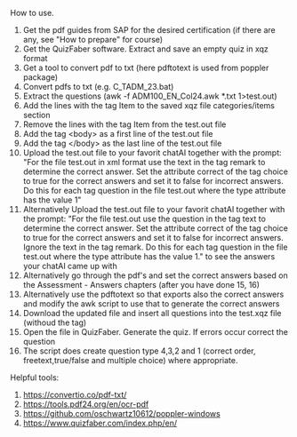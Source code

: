 How to use.

1) Get the pdf guides from SAP for the desired certification (if there are any, see "How to prepare" for course)
2) Get the QuizFaber software. Extract and save an empty quiz in xqz format
3) Get a tool to convert pdf to txt (here pdftotext is used from poppler package)
5) Convert pdfs to txt (e.g. C_TADM_23.bat)
6) Extract the questions (awk -f ADM100_EN_Col24.awk *.txt  1>test.out)
7) Add the lines with the tag Item to the saved xqz file categories/items section
8) Remove the lines with the tag Item from the test.out file
9) Add the tag &lt;body> as a first line of the test.out file
10) Add the tag &lt;/body> as the last line of the test.out file
11) Upload the test.out file to your favorit chatAI together with the prompt: "For the file test.out in xml format use the text in the tag remark to determine the correct answer. Set the attribute correct of the tag choice to true for the correct answers and set it to false for incorrect answers. Do this for each tag question in the file test.out where the type attribute has the value 1"
12) Alternatively Upload the test.out file to your favorit chatAI together with the prompt: "For the file test.out use the question in the tag text to determine the correct answer. Set the attribute correct of the tag choice to true for the correct answers and set it to false for incorrect answers. Ignore the text in the tag remark. Do this for each tag question in the file test.out where the type attribute has the value 1." to see the answers your chatAI came up with
13) Alternatively go through the pdf's and set the correct answers based on the Assessment - Answers chapters (after you have done 15, 16)
14) Alternatively use the pdftotext so that exports also the correct answers and modify the awk script to use that to generate the correct answers
15) Download the updated file and insert all questions into the test.xqz file (withoud the <body> tag)
16) Open the file in QuizFaber. Generate the quiz. If errors occur correct the question
17) The script does create question type 4,3,2 and 1 (correct order, freetext,true/false and multiple choice) where appropriate.

Helpful tools:
1) https://convertio.co/pdf-txt/
2) https://tools.pdf24.org/en/ocr-pdf
3) https://github.com/oschwartz10612/poppler-windows
4) https://www.quizfaber.com/index.php/en/
